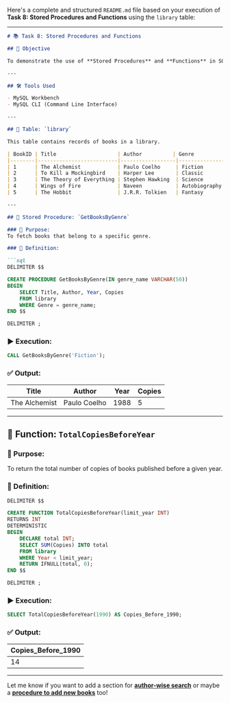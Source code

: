 Here's a complete and structured `README.md` file based on your execution of **Task 8: Stored Procedures and Functions** using the `library` table:

---

````markdown
# 📚 Task 8: Stored Procedures and Functions

## 🎯 Objective

To demonstrate the use of **Stored Procedures** and **Functions** in SQL to modularize logic for reusability and better organization.

---

## 🛠 Tools Used

- MySQL Workbench
- MySQL CLI (Command Line Interface)

---

## 📘 Table: `library`

This table contains records of books in a library.

| BookID | Title                    | Author          | Genre         | Year | Copies |
|--------|--------------------------|------------------|---------------|------|--------|
| 1      | The Alchemist            | Paulo Coelho     | Fiction       | 1988 | 5      |
| 2      | To Kill a Mockingbird    | Harper Lee       | Classic       | 1960 | 3      |
| 3      | The Theory of Everything | Stephen Hawking  | Science       | 2002 | 4      |
| 4      | Wings of Fire            | Naveen           | Autobiography | 1999 | 2      |
| 5      | The Hobbit               | J.R.R. Tolkien   | Fantasy       | 1937 | 6      |

---

## 🧩 Stored Procedure: `GetBooksByGenre`

### 🔹 Purpose:
To fetch books that belong to a specific genre.

### 📜 Definition:

```sql
DELIMITER $$

CREATE PROCEDURE GetBooksByGenre(IN genre_name VARCHAR(50))
BEGIN
    SELECT Title, Author, Year, Copies
    FROM library
    WHERE Genre = genre_name;
END $$

DELIMITER ;
````

### ▶️ Execution:

```sql
CALL GetBooksByGenre('Fiction');
```

### ✅ Output:

| Title         | Author       | Year | Copies |
| ------------- | ------------ | ---- | ------ |
| The Alchemist | Paulo Coelho | 1988 | 5      |

---

## 🔢 Function: `TotalCopiesBeforeYear`

### 🔹 Purpose:

To return the total number of copies of books published before a given year.

### 📜 Definition:

```sql
DELIMITER $$

CREATE FUNCTION TotalCopiesBeforeYear(limit_year INT)
RETURNS INT
DETERMINISTIC
BEGIN
    DECLARE total INT;
    SELECT SUM(Copies) INTO total
    FROM library
    WHERE Year < limit_year;
    RETURN IFNULL(total, 0);
END $$

DELIMITER ;
```

### ▶️ Execution:

```sql
SELECT TotalCopiesBeforeYear(1990) AS Copies_Before_1990;
```

### ✅ Output:

| Copies\_Before\_1990 |
| -------------------- |
| 14                   |



---

Let me know if you want to add a section for [**author-wise search**](f) or maybe a [**procedure to add new books**](f) too!
```
